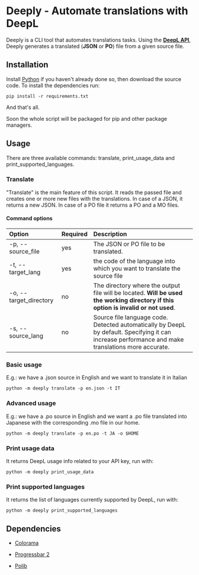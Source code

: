 # Deeply - Automate translations with DeepL

Deeply is a CLI tool that automates translations tasks.
Using the [**DeepL API**](https://www.deepl.com/it/docs-api/), Deeply generates a translated (**JSON** or **PO**) file from a given source file.

## Installation

Install [Python](https://www.python.org/) if you haven't already done so, then download the source code. To install the dependencies run:

```shell
pip install -r requirements.txt
```

And that's all.

Soon the whole script will be packaged for pip and other package managers.

## Usage

There are three available commands: translate, print_usage_data and print_supported_languages. 

### Translate

"Translate" is the main feature of this script. It reads the passed file and creates one or more new files with the translations. In case of a JSON, it returns a new JSON. In case of a PO file it returns a PO and a MO files. 

#### Command options

| Option                 | Required | Description                                                                                                                                        |
|:---------------------- |:-------- |:-------------------------------------------------------------------------------------------------------------------------------------------------- |
| -p, --source_file      | yes      | The JSON or PO file to be translated.                                                                                                              |
| -t, --target_lang      | yes      | the code of the language into which you want to translate the source file                                                                          |
| -o, --target_directory | no       | The directory where the output file will be located. **Will be used the working directory if this option is invalid or not used**.                 |
| -s, --source_lang      | no       | Source file language code. Detected automatically by DeepL by default. Specifying it can increase performance and make translations more accurate. |

### Basic usage

E.g.: we have a .json source in English and we want to translate it in Italian

```shell
python -m deeply translate -p en.json -t IT
```

### Advanced usage

E.g.: we have a .po source in English and we want a .po file translated into Japanese with the corresponding .mo file in our home.

```shell
python -m deeply translate -p en.po -t JA -o $HOME
```

### Print usage data

It returns DeepL usage info related to your API key, run with: 

```shell
python -m deeply print_usage_data
```

### Print supported languages

It returns the list of languages currently supported by DeepL, run with:

```shell
python -m deeply print_supported_languages
```

## Dependencies

- [Colorama](https://github.com/tartley/colorama)

- [Progressbar 2](https://github.com/WoLpH/python-progressbar)

- [Polib](https://github.com/izimobil/polib/)
